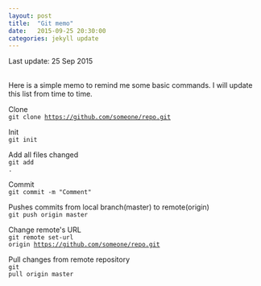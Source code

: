 ```yaml
---
layout: post
title:  "Git memo"
date:   2015-09-25 20:30:00
categories: jekyll update
---
```

Last update: 25 Sep 2015
<br>
<br>

Here is a simple memo to remind me some basic commands. I will update this list from time to time.

Clone<br>
<code class="highlight">git clone https://github.com/someone/repo.git</code>

Init<br>
<code class="highlight">git init</code>

Add all files changed<br>
<code class="highlight">git add .</code>

Commit<br>
<code class="highlight">git commit -m "Comment"</code>

Pushes commits from local branch(master) to remote(origin)<br>
<code class="highlight">git push origin master</code>

Change remote's URL<br>
<code class="highlight">git remote set-url origin https://github.com/someone/repo.git</code>

Pull changes from remote repository<br>
<code class="highlight">git pull origin master</code>